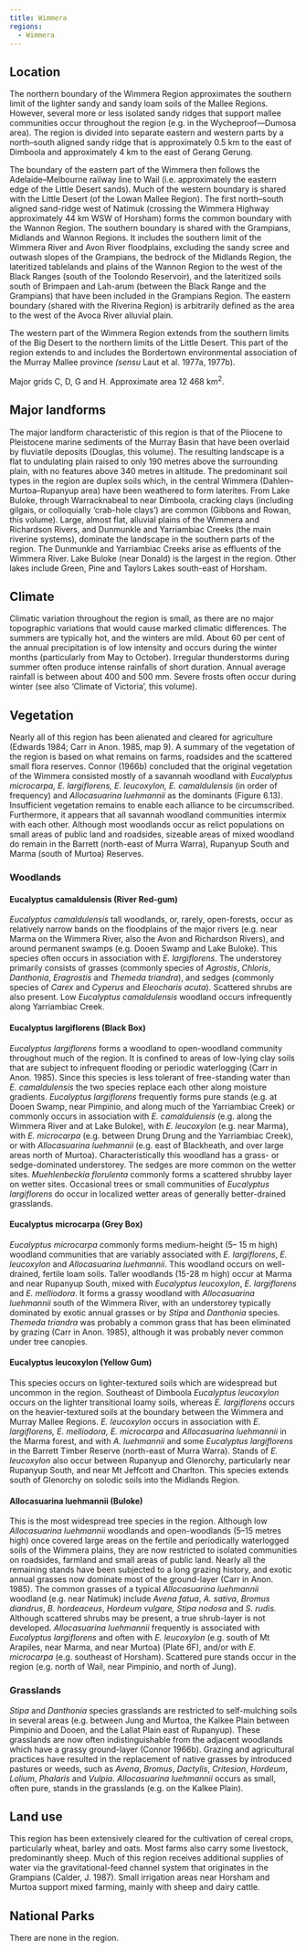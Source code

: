```yaml
---
title: Wimmera
regions:
  - Wimmera
---
```


## Location

<bioregion-map-component :regions="regions"></bioregion-map-component>

The northern boundary of the Wimmera Region approximates the southern limit of the lighter sandy and sandy loam soils of the Mallee Regions. However, several more or less isolated sandy ridges that support mallee communities occur throughout the region (e.g. in the Wycheproof—Dumosa area). The region is divided into separate eastern and western parts by a north–south aligned sandy ridge that is approximately 0.5 km to the east of Dimboola and approximately 4 km to the east of Gerang Gerung.

The boundary of the eastern part of the Wimmera then follows the Adelaide–Melbourne railway line to Wail (i.e. approximately the eastern edge of the Little Desert sands). Much of the western boundary is shared with the Little Desert (of the Lowan Mallee Region). The first north–south aligned sand-ridge west of Natimuk (crossing the Wimmera Highway approximately 44 km WSW of Horsham) forms the common boundary with the Wannon Region. The southern boundary is shared with the Grampians, Midlands and Wannon Regions. It includes the southern limit of the Wimmera River and Avon River floodplains, excluding the sandy scree and outwash slopes of the Grampians, the bedrock of the Midlands Region, the lateritized tablelands and plains of the Wannon Region to the west of the Black Ranges (south of the Toolondo Reservoir), and the lateritized soils south of Brimpaen and Lah-arum (between the Black Range and the Grampians) that have been included in the Grampians Region. The eastern boundary (shared with the Riverina Region) is arbitrarily defined as the area to the west of the Avoca River alluvial plain.

The western part of the Wimmera Region extends from the southern limits of the Big Desert to the northern limits of the Little Desert. This part of the region extends to and includes the Bordertown environmental association of the Murray Mallee province _(sensu_ Laut et al. 1977a, 1977b).

Major grids C, D, G and H. Approximate area 12 468 km<sup>2</sup>.

## Major landforms

The major landform characteristic of this region is that of the Pliocene to Pleistocene marine sediments of the Murray Basin that have been overlaid by fluviatile deposits (Douglas, this volume). The resulting landscape is a flat to undulating plain raised to only 190 metres above the surrounding plain, with no features above 340 metres in altitude. The predominant soil types in the region are duplex soils which, in the central Wimmera (Dahlen–Murtoa–Rupanyup area) have been weathered to form laterites. From Lake Buloke, through Warracknabeal to near Dimboola, cracking clays (including gilgais, or colloquially ‘crab-hole clays’) are common (Gibbons and Rowan, this volume). Large, almost flat, alluvial plains of the Wimmera and Richardson Rivers, and Dunmunkle and Yarriambiac Creeks (the main riverine systems), dominate the landscape in the southern parts of the region. The Dunmunkle and Yarriambiac Creeks arise as effluents of the Wimmera River. Lake Buloke (near Donald) is the largest in the region. Other lakes include Green, Pine and Taylors Lakes south-east of Horsham.

## Climate

Climatic variation throughout the region is small, as there are no major topographic variations that would cause marked climatic differences. The summers are typically hot, and the winters are mild. About 60 per cent of the annual precipitation is of low intensity and occurs during the winter months (particularly from May to October). Irregular thunderstorms during summer often produce intense rainfalls of short duration. Annual average rainfall is between about 400 and 500 mm. Severe frosts often occur during winter (see also ‘Climate of Victoria’, this volume).

## Vegetation

Nearly all of this region has been alienated and cleared for agriculture (Edwards 1984; Carr in Anon. 1985, map 9). A summary of the vegetation of the region is based on what remains on farms, roadsides and the scattered small flora reserves. Connor (1966b) concluded that the original vegetation of the Wimmera consisted mostly of a savannah woodland with _Eucalyptus microcarpa, E. largiflorens, E. leucoxylon, E. camaldulensis_ (in order of frequency) and _Allocasuarina luehmannii_ as the dominants (Figure 6.13). Insufficient vegetation remains to enable each alliance to be circumscribed. Furthermore, it appears that all savannah woodland communities intermix with each other. Although most woodlands occur as relict populations on small areas of public land and roadsides, sizeable areas of mixed woodland do remain in the Barrett (north-east of Murra Warra), Rupanyup South and Marma (south of Murtoa) Reserves.

### Woodlands

#### Eucalyptus camaldulensis (River Red-gum)

_Eucalyptus camaldulensis_ tall woodlands, or, rarely, open-forests, occur as relatively narrow bands on the floodplains of the major rivers (e.g. near Marma on the Wimmera River, also the Avon and Richardson Rivers), and around permanent swamps (e.g. Dooen Swamp and Lake Buloke). This species often occurs in association with _E. largiflorens_. The understorey primarily consists of grasses (commonly species of _Agrostis_, _Chloris_, _Danthonia_, _Eragrostis_ and _Themeda triandra_), and sedges (commonly species of _Carex_ and _Cyperus_ and _Eleocharis acuta_). Scattered shrubs are also present. Low _Eucalyptus camaldulensis_ woodland occurs infrequently along Yarriambiac Creek.

#### Eucalyptus largiflorens (Black Box)

_Eucalyptus largiflorens_ forms a woodland to open-woodland community throughout much of the region. It is confined to areas of low-lying clay soils that are subject to infrequent flooding or periodic waterlogging (Carr in Anon. 1985). Since this species is less tolerant of free-standing water than _E. camaldulensis_ the two species replace each other along moisture gradients. _Eucalyptus largiflorens_ frequently forms pure stands (e.g. at Dooen Swamp, near Pimpinio, and along much of the Yarriambiac Creek) or commonly occurs in association with _E. camaldulensis_ (e.g. along the Wimmera River and at Lake Buloke), with _E. leucoxylon_ (e.g. near Marma), with _E. microcarpa_ (e.g. between Drung Drung and the Yarriambiac Creek), or with _Allocasuarina luehmannii_ (e.g. east of Blackheath, and over large areas north of Murtoa). Characteristically this woodland has a grass- or sedge-dominated understorey. The sedges are more common on the wetter sites. _Muehlenbeckia florulenta_ commonly forms a scattered shrubby layer on wetter sites. Occasional trees or small communities of _Eucalyptus largiflorens_ do occur in localized wetter areas of generally better-drained grasslands.

#### Eucalyptus microcarpa (Grey Box)

_Eucalyptus microcarpa_ commonly forms medium-height (5– 15 m high) woodland communities that are variably associated with _E. largiflorens_, _E. leucoxylon_ and _Allocasuarina luehmannii_. This woodland occurs on well-drained, fertile loam soils. Taller woodlands (15-28 m high) occur at Marma and near Rupanyup South, mixed with _Eucalyptus leucoxylon_, _E. largiflorens_ and _E. melliodora_. It forms a grassy woodland with _Allocasuarina luehmannii_ south of the Wimmera River, with an understorey typically dominated by exotic annual grasses or by _Stipa_ and _Danthonia_ species. _Themeda triandra_ was probably a common grass that has been eliminated by grazing (Carr in Anon. 1985), although it was probably never common under tree canopies.

#### Eucalyptus leucoxylon (Yellow Gum)

This species occurs on lighter-textured soils which are widespread but uncommon in the region. Southeast of Dimboola _Eucalyptus leucoxylon_ occurs on the lighter transitional loamy soils, whereas _E. largiflorens_ occurs on the heavier-textured soils at the boundary between the Wimmera and Murray Mallee Regions. _E. leucoxylon_ occurs in association with _E. largiflorens, E. melliodora, E. microcarpa_ and _Allocasuarina luehmannii_ in the Marma forest, and with _A. luehmannii_ and some _Eucalyptus largiflorens_ in the Barrett Timber Reserve (north-east of Murra Warra). Stands of _E. leucoxylon_ also occur between Rupanyup and Glenorchy, particularly near Rupanyup South, and near Mt Jeffcott and Charlton. This species extends south of Glenorchy on solodic soils into the Midlands Region.

#### Allocasuarina luehmannii (Buloke)

This is the most widespread tree species in the region. Although low _Allocasuarina luehmannii_ woodlands and open-woodlands (5–15 metres high) once covered large areas on the fertile and periodically waterlogged soils of the Wimmera plains, they are now restricted to isolated communities on roadsides, farmland and small areas of public land. Nearly all the remaining stands have been subjected to a long grazing history, and exotic annual grasses now dominate most of the ground-layer (Carr in Anon. 1985). The common grasses of a typical _Allocasuarina luehmannii_ woodland (e.g. near Natimuk) include _Avena fatua_, _A. sativa_, _Bromus diandrus_, _B. hordeaceus_, _Hordeum vulgare, Stipa nodosa_ and _S. rudis._ Although scattered shrubs may be present, a true shrub-layer is not developed. _Allocasuarina luehmannii_ frequently is associated with _Eucalyptus largiflorens_ and often with _E. leucoxylon_ (e.g. south of Mt Arapiles, near Marma, and near Murtoa) (Plate 6F), and/or with _E. microcarpa_ (e.g. southeast of Horsham). Scattered pure stands occur in the region (e.g. north of Wail, near Pimpinio, and north of Jung).

### Grasslands

_Stipa_ and _Danthonia_ species grasslands are restricted to self-mulching soils in several areas (e.g. between Jung and Murtoa, the Kalkee Plain between Pimpinio and Dooen, and the Lallat Plain east of Rupanyup). These grasslands are now often indistinguishable from the adjacent woodlands which have a grassy ground-layer (Connor 1966b). Grazing and agricultural practices have resulted in the replacement of native grasses by introduced pastures or weeds, such as _Avena_, _Bromus_, _Dactylis_, _Critesion_, _Hordeum_, _Lolium_, _Phalaris_ and _Vulpia_. _Allocasuarina luehmannii_ occurs as small, often pure, stands in the grasslands (e.g. on the Kalkee Plain).

## Land use

This region has been extensively cleared for the cultivation of cereal crops, particularly wheat, barley and oats. Most farms also carry some livestock, predominantly sheep. Much of this region receives additional supplies of water via the gravitational-feed channel system that originates in the Grampians (Calder, J. 1987). Small irrigation areas near Horsham and Murtoa support mixed farming, mainly with sheep and dairy cattle.

## National Parks

There are none in the region.
